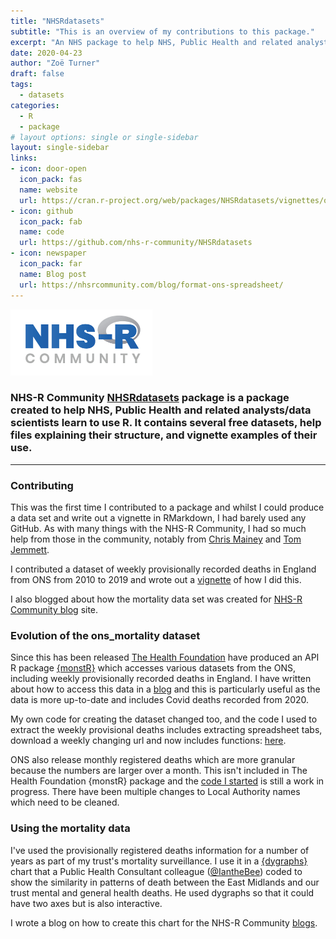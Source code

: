 ```yaml
---
title: "NHSRdatasets"
subtitle: "This is an overview of my contributions to this package."
excerpt: "An NHS package to help NHS, Public Health and related analysts/data scientists learn to use R"
date: 2020-04-23
author: "Zoë Turner"
draft: false
tags:
  - datasets
categories:
  - R
  - package
# layout options: single or single-sidebar
layout: single-sidebar
links:
- icon: door-open
  icon_pack: fas
  name: website
  url: https://cran.r-project.org/web/packages/NHSRdatasets/vignettes/ons_mortality.html
- icon: github
  icon_pack: fab
  name: code
  url: https://github.com/nhs-r-community/NHSRdatasets
- icon: newspaper
  icon_pack: far
  name: Blog post
  url: https://nhsrcommunity.com/blog/format-ons-spreadsheet/
---
```


![NHS-R Community](featured-hex.png)

### NHS-R Community [NHSRdatasets](https://github.com/nhs-r-community/NHSRdatasets) package is a package created to help NHS, Public Health and related analysts/data scientists learn to use R. It contains several free datasets, help files explaining their structure, and vignette examples of their use. 
---

### Contributing

This was the first time I contributed to a package and whilst I could produce a data set and write out a vignette in RMarkdown, I had barely used any GitHub. As with many things with the NHS-R Community, I had so much help from those in the community, notably from [Chris Mainey](https://www.mainard.co.uk/) and [Tom Jemmett](https://nhsrcommunity.com/blog/author/tomj/). 

I contributed a dataset of weekly provisionally recorded deaths in England from ONS from 2010 to 2019 and wrote out a [vignette](https://cran.r-project.org/web/packages/NHSRdatasets/vignettes/ons_mortality.html) of how I did this.

I also blogged about how the mortality data set was created for [NHS-R Community blog](https://nhsrcommunity.com/blog/format-ons-spreadsheet/) site.

### Evolution of the ons_mortality dataset

Since this has been released [The Health Foundation](https://www.health.org.uk/) have produced an API R package [{monstR}](https://github.com/HFAnalyticsLab/monstR) which accesses various datasets from the ONS, including weekly provisionally recorded deaths in England. I have written about how to access this data in a [blog](https://lextuga007.github.io/PhilosopherAnalyst/posts/2021-02-08-using-monstr-package/) and this is particularly useful as the data is more up-to-date and includes Covid deaths recorded from 2020.

My own code for creating the dataset changed too, and the code I used to extract the weekly provisional deaths includes extracting spreadsheet tabs, download a weekly changing url and now includes functions: [here](https://github.com/CDU-data-science-team/ONSDataCleansing/blob/master/R/mortality_ONS_2020.R). 

ONS also release monthly registered deaths which are more granular because the numbers are larger over a month. This isn't included in The Health Foundation {monstR} package and the [code I started](https://github.com/CDU-data-science-team/ONSDataCleansing/blob/master/R/mortalityMonthlyONS.R) is still a work in progress. There have been multiple changes to Local Authority names which need to be cleaned.  

### Using the mortality data

I've used the provisionally registered deaths information for a number of years as part of my trust's mortality surveillance. I use it in a [{dygraphs}](https://github.com/rstudio/dygraphs) chart that a Public Health Consultant colleague ([@IantheBee](https://twitter.com/IantheBee)) coded to show the similarity in patterns of death between the East Midlands and our trust mental and general health deaths. He used dygraphs so that it could have two axes but is also interactive. 

I wrote a blog on how to create this chart for the NHS-R Community [blogs](https://nhsrcommunity.com/blog/dygraphs/).
